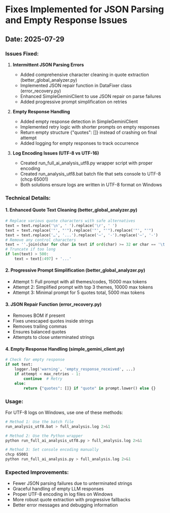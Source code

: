 # Fixes Implemented for JSON Parsing and Empty Response Issues

## Date: 2025-07-29

### Issues Fixed:

1. **Intermittent JSON Parsing Errors**
   - Added comprehensive character cleaning in quote extraction (better_global_analyzer.py)
   - Implemented JSON repair function in DataFixer class (error_recovery.py)
   - Enhanced SimpleGeminiClient to use JSON repair on parse failures
   - Added progressive prompt simplification on retries

2. **Empty Response Handling**
   - Added empty response detection in SimpleGeminiClient
   - Implemented retry logic with shorter prompts on empty responses
   - Return empty structure {"quotes": []} instead of crashing on final attempt
   - Added logging for empty responses to track occurrence

3. **Log Encoding Issues (UTF-8 vs UTF-16)**
   - Created run_full_ai_analysis_utf8.py wrapper script with proper encoding
   - Created run_analysis_utf8.bat batch file that sets console to UTF-8 (chcp 65001)
   - Both solutions ensure logs are written in UTF-8 format on Windows

### Technical Details:

#### 1. Enhanced Quote Text Cleaning (better_global_analyzer.py)
```python
# Replace various quote characters with safe alternatives
text = text.replace('\n', ' ').replace('\r', ' ')
text = text.replace('"', "'").replace('"', "'").replace('"', "'")
text = text.replace('…', '...').replace('–', '-').replace('—', '-')
# Remove any control characters
text = ''.join(char for char in text if ord(char) >= 32 or char == '\t')
# Truncate if too long
if len(text) > 500:
    text = text[:497] + '...'
```

#### 2. Progressive Prompt Simplification (better_global_analyzer.py)
- Attempt 1: Full prompt with all themes/codes, 15000 max tokens
- Attempt 2: Simplified prompt with top 3 themes, 10000 max tokens
- Attempt 3: Minimal prompt for 5 quotes total, 5000 max tokens

#### 3. JSON Repair Function (error_recovery.py)
- Removes BOM if present
- Fixes unescaped quotes inside strings
- Removes trailing commas
- Ensures balanced quotes
- Attempts to close unterminated strings

#### 4. Empty Response Handling (simple_gemini_client.py)
```python
# Check for empty response
if not text:
    logger.log('warning', 'empty_response_received', ...)
    if attempt < max_retries - 1:
        continue  # Retry
    else:
        return {"quotes": []} if "quote" in prompt.lower() else {}
```

### Usage:

For UTF-8 logs on Windows, use one of these methods:
```bash
# Method 1: Use the batch file
run_analysis_utf8.bat > full_analysis.log 2>&1

# Method 2: Use the Python wrapper
python run_full_ai_analysis_utf8.py > full_analysis.log 2>&1

# Method 3: Set console encoding manually
chcp 65001
python run_full_ai_analysis.py > full_analysis.log 2>&1
```

### Expected Improvements:
- Fewer JSON parsing failures due to unterminated strings
- Graceful handling of empty LLM responses
- Proper UTF-8 encoding in log files on Windows
- More robust quote extraction with progressive fallbacks
- Better error messages and debugging information
